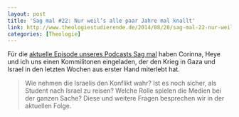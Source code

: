 ```yaml
---
layout: post
title: 'Sag mal #22: Nur weil’s alle paar Jahre mal knallt'
link: http://www.theologiestudierende.de/2014/08/20/sag-mal-22-nur-weils-alle-paar-jahre-mal-knallt/
categories: [Theologie]
---
```


Für die [aktuelle Episode unseres Podcasts Sag mal](http://www.theologiestudierende.de/2014/08/20/sag-mal-22-nur-weils-alle-paar-jahre-mal-knallt/) haben Corinna, Heye und ich uns einen Kommilitonen eingeladen, der den Krieg in Gaza und Israel in den letzten Wochen aus erster Hand miterlebt hat.

> Wie nehmen die Israelis den Konflikt wahr? Ist es noch sicher, als Student nach Israel zu reisen? Welche Rolle spielen die Medien bei der ganzen Sache? Diese und weitere Fragen besprechen wir in der aktuellen Folge.